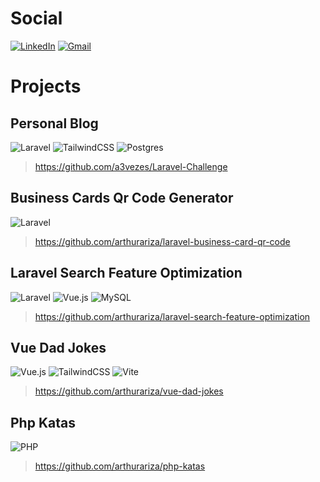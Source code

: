 # Social
[<img alt="LinkedIn" src="https://img.shields.io/badge/linkedin%20-%230077B5.svg?&style=for-the-badge&logo=linkedin&logoColor=white"/>](https://www.linkedin.com/in/ariza-arthur/) [<img alt="Gmail" src="https://img.shields.io/badge/Gmail-D14836?style=for-the-badge&logo=gmail&logoColor=white" />](mailto:arthur.aariza@gmail.com) 

# Projects

## Personal Blog 
![Laravel](https://img.shields.io/badge/laravel-%23FF2D20.svg?style=for-the-badge&logo=laravel&logoColor=white) ![TailwindCSS](https://img.shields.io/badge/tailwindcss-%2338B2AC.svg?style=for-the-badge&logo=tailwind-css&logoColor=white) <img alt="Postgres" src="https://img.shields.io/badge/PostgreSQL-316192?style=for-the-badge&logo=postgresql&logoColor=white"/>
> https://github.com/a3vezes/Laravel-Challenge

## Business Cards Qr Code Generator 
![Laravel](https://img.shields.io/badge/laravel-%23FF2D20.svg?style=for-the-badge&logo=laravel&logoColor=white)
> https://github.com/arthurariza/laravel-business-card-qr-code


## Laravel Search Feature Optimization 
<img alt="Laravel" src="https://img.shields.io/badge/Laravel-FF2D20?style=for-the-badge&logo=laravel&logoColor=white"/> ![Vue.js](https://img.shields.io/badge/vuejs-%2335495e.svg?style=for-the-badge&logo=vuedotjs&logoColor=%234FC08D) ![MySQL](https://img.shields.io/badge/mysql-%2300f.svg?style=for-the-badge&logo=mysql&logoColor=white)
> https://github.com/arthurariza/laravel-search-feature-optimization


## Vue Dad Jokes 
![Vue.js](https://img.shields.io/badge/vuejs-%2335495e.svg?style=for-the-badge&logo=vuedotjs&logoColor=%234FC08D) ![TailwindCSS](https://img.shields.io/badge/tailwindcss-%2338B2AC.svg?style=for-the-badge&logo=tailwind-css&logoColor=white) 	![Vite](https://img.shields.io/badge/vite-%23646CFF.svg?style=for-the-badge&logo=vite&logoColor=white)
> https://github.com/arthurariza/vue-dad-jokes

## Php Katas
![PHP](https://img.shields.io/badge/php-%23777BB4.svg?style=for-the-badge&logo=php&logoColor=white)
> https://github.com/arthurariza/php-katas
